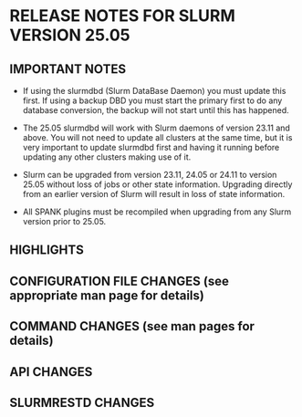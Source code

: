 # RELEASE NOTES FOR SLURM VERSION 25.05

## IMPORTANT NOTES
* If using the slurmdbd (Slurm DataBase Daemon) you must update this first. If
using a backup DBD you must start the primary first to do any database
conversion, the backup will not start until this has happened.

* The 25.05 slurmdbd will work with Slurm daemons of version 23.11 and above.
You will not need to update all clusters at the same time, but it is very
important to update slurmdbd first and having it running before updating
any other clusters making use of it.

* Slurm can be upgraded from version 23.11, 24.05 or 24.11 to version
25.05 without loss of jobs or other state information. Upgrading directly from
an earlier version of Slurm will result in loss of state information.

* All SPANK plugins must be recompiled when upgrading from any Slurm version
prior to 25.05.

## HIGHLIGHTS

## CONFIGURATION FILE CHANGES (see appropriate man page for details)

## COMMAND CHANGES (see man pages for details)

## API CHANGES

## SLURMRESTD CHANGES
